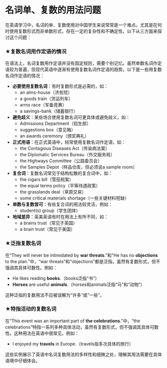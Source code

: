 # 名词单、复数的用法问题

在英语学习中，名词的单、复数使用对中国学生来说常常是一个难点。尤其是在何时使用复数形式而非单数形式，存在一定的复杂性和不确定性。以下从三方面来探讨这个问题：

### ★**复数名词用作定语的情况**

在语法上，名词复数用作定语并没有固定规则，需要个别记忆。虽然单数名词作定语较为普遍，但现代英语中逐渐有使用复数名词作定语的趋势。以下是一些用复数名词作定语的情况：

* **必要使用复数名词**：有时复数形式是必需的，如：
  * an alms-house（济贫院）
  * a goods train（货运列车）
  * arms race（军备竞赛）
  * a savings-bank（储蓄银行）
* **避免歧义**：某些场合使用复数名词可更具体或避免歧义，如：
  * Admissions Department（招生部）
  * suggestions box（意见箱）
  * an awards ceremony（颁奖典礼）
* **正式用语**：在正式英语中，经常使用复数名词作定语，如：
  * the Contagious Diseases Act（传染病法案）
  * the Diplomatic Services Bureau（外交服务局）
  * the Highways Committee（公路委员会）
  * the Samples Depot（样品仓库，但必须说a sample room）
* **复合词**：复数名词常见于结构松散的复合词中，如：
  * the cigars bill（雪茄税案）
  * the equal terms policy（平等待遇政策）
  * the grasslands deal（草原交易）
  * some critical materials shortage（一些关键材料短缺）
* **单数与复数皆可**：有些复合词的用法较灵活，例如：
  * student(s) group（学生团体）
* **地域差异**：英美英语有时在用法上有所不同，如：
  * a brains trust（常见于英国）
  * a brain trust（常见于美国）

### ★**泛指复数名词**

在“They will never be intimidated by **war threats**.”和“He has no **objections** to the plan.”中，“war threats”和“objections”都是泛指，虽然有复数形式，但不强调其具体可数性。例如：

* He likes reading **books**.（books泛指“书”）
* **Horses** are useful **animals**.（horses和animals泛指“马”和“动物”）

这种泛指的复数用法不应被误解为“许多”或“一些”。

### ★**特指活动的复数名词**

在“This event was an important part of **the celebrations**.”中，“the celebrations”特指一系列多种具体活动，虽然有复数形式，但不强调其具体可数性。这种用法在英语中很常见，例如：

* I enjoyed my **travels** in Europe.（travels指多次具体的旅行）

这些实例展示了英语中名词复数用法的多样性和细微之处，理解其用法需要在具体语境中仔细体会。
